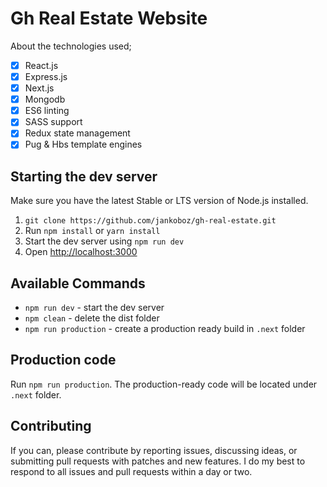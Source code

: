 # Gh Real Estate Website

About the technologies used;

- [x] React.js
- [x] Express.js
- [x] Next.js
- [x] Mongodb
- [x] ES6 linting
- [x] SASS support
- [x] Redux state management
- [x] Pug & Hbs template engines

## Starting the dev server

Make sure you have the latest Stable or LTS version of Node.js installed.

1. `git clone https://github.com/jankoboz/gh-real-estate.git`
2. Run `npm install` or `yarn install`
3. Start the dev server using `npm run dev`
4. Open [http://localhost:3000](http://localhost:3000)

## Available Commands

- `npm run dev` - start the dev server
- `npm clean` - delete the dist folder
- `npm run production` - create a production ready build in `.next` folder

## Production code

Run `npm run production`. The production-ready code will be located under `.next` folder.

## Contributing

If you can, please contribute by reporting issues, discussing ideas, or submitting pull requests with patches and new features. I do my best to respond to all issues and pull requests within a day or two.
